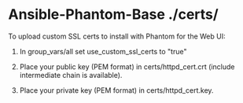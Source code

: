 # Ansible-Phantom-Base ./certs/

To upload custom SSL certs to install with Phantom for the Web UI:

1. In group_vars/all set use_custom_ssl_certs to "true"

2. Place your public key (PEM format) in certs/httpd_cert.crt (include intermediate chain is available).

3. Place your private key (PEM format) in certs/httpd_cert.key.